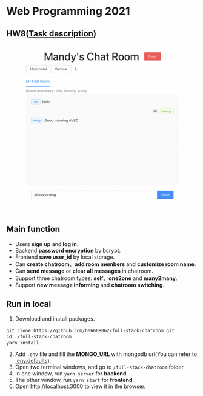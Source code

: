 # Web Programming 2021

## HW8([Task description](https://github.com/b06608062/full-stack-chatroom/blob/master/hw8.pdf))
![This is an image](https://github.com/b06608062/full-stack-chatroom/blob/master/demo_image/截圖%202022-03-25%20下午8.57.04.png)

## Main function
* Users **sign up** and **log in**.
* Backend **password encryption** by bcrypt.
* Frontend **save user_id** by local storage.
* Can **create chatroom**、**add room members** and **customize room name**.
* Can **send message** or **clear all messages** in chatroom.
* Support three chatroom types: **self**、**one2one** and **many2many**.
* Support **new message informing** and **chatroom switching**.

## Run in local
1. Download and install packages.
```
git clone https://github.com/b06608062/full-stack-chatroom.git
cd ./full-stack-chatroom
yarn install
```
2. Add `.env` file and fill the **MONGO_URL** with mongodb url(You can refer to [.env.defaults](https://github.com/b06608062/full-stack-chatroom/blob/master/backend/.env.defaults)).
4. Open two terminal windows, and go to `/full-stack-chatroom` folder.
5. In one window, run `yarn server` for **backend**.
6. The other window, run `yarn start` for **frontend**.
7. Open [http://localhost:3000](http://localhost:3000) to view it in the browser.
